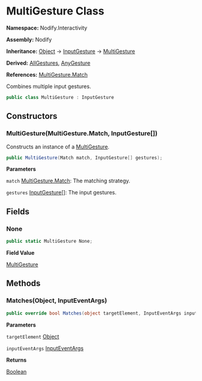 # MultiGesture Class  
  
**Namespace:** Nodify.Interactivity  
  
**Assembly:** Nodify  
  
**Inheritance:** [Object](https://docs.microsoft.com/en-us/dotnet/api/System.Object) → [InputGesture](https://docs.microsoft.com/en-us/dotnet/api/System.Windows.Input.InputGesture) → [MultiGesture](Nodify_Interactivity_MultiGesture)  
  
**Derived:** [AllGestures](Nodify_Interactivity_AllGestures), [AnyGesture](Nodify_Interactivity_AnyGesture)  
  
**References:** [MultiGesture.Match](Nodify_Interactivity_MultiGesture_Match)  
  
Combines multiple input gestures.  
  
```csharp  
public class MultiGesture : InputGesture  
```  
  
## Constructors  
  
### MultiGesture(MultiGesture.Match, InputGesture[])  
  
Constructs an instance of a [MultiGesture](Nodify_Interactivity_MultiGesture).  
  
```csharp  
public MultiGesture(Match match, InputGesture[] gestures);  
```  
  
**Parameters**  
  
`match` [MultiGesture.Match](Nodify_Interactivity_MultiGesture_Match): The matching strategy.  
  
`gestures` [InputGesture[]](https://docs.microsoft.com/en-us/dotnet/api/System.Windows.Input.InputGesture[]): The input gestures.  
  
## Fields  
  
### None  
  
```csharp  
public static MultiGesture None;  
```  
  
**Field Value**  
  
[MultiGesture](Nodify_Interactivity_MultiGesture)  
  
## Methods  
  
### Matches(Object, InputEventArgs)  
  
```csharp  
public override bool Matches(object targetElement, InputEventArgs inputEventArgs);  
```  
  
**Parameters**  
  
`targetElement` [Object](https://docs.microsoft.com/en-us/dotnet/api/System.Object)  
  
`inputEventArgs` [InputEventArgs](https://docs.microsoft.com/en-us/dotnet/api/System.Windows.Input.InputEventArgs)  
  
**Returns**  
  
[Boolean](https://docs.microsoft.com/en-us/dotnet/api/System.Boolean)  
  
